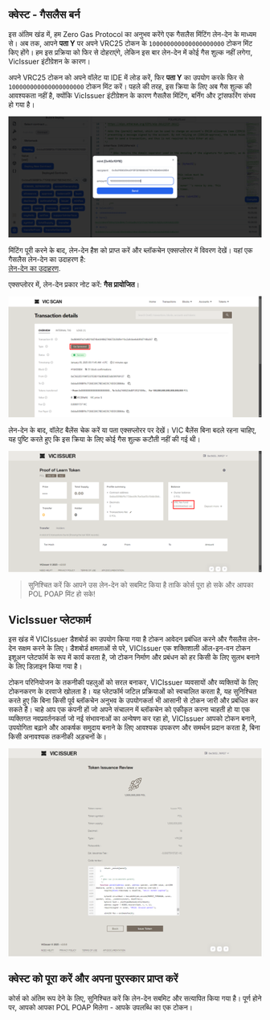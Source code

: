 ## क्वेस्ट - गैसलैस बर्न

इस अंतिम खंड में, हम Zero Gas Protocol का अनुभव करेंगे एक गैसलैस मिंटिंग लेन-देन के माध्यम से। अब तक, आपने **पता Y** पर अपने VRC25 टोकन के `100000000000000000000` टोकन मिंट किए होंगे। हम इस प्रक्रिया को फिर से दोहराएंगे, लेकिन इस बार लेन-देन में कोई गैस शुल्क नहीं लगेगा, VicIssuer इंटीग्रेशन के कारण।

अपने VRC25 टोकन को अपने वॉलेट या IDE में लोड करें, फिर **पता Y** का उपयोग करके फिर से `100000000000000000000` टोकन मिंट करें। पहले की तरह, इस क्रिया के लिए अब गैस शुल्क की आवश्यकता नहीं है, क्योंकि VicIssuer इंटीग्रेशन के कारण गैसलैस मिंटिंग, बर्निंग और ट्रांसफरिंग संभव हो गया है।

![](https://raw.githubusercontent.com/POLearn/victionary-everything-about-viction/refs/heads/master/content/assets/images/issuer_mint.png)

मिंटिंग पूरी करने के बाद, लेन-देन हैश को प्राप्त करें और ब्लॉकचेन एक्सप्लोरर में विवरण देखें। यहां एक गैसलैस लेन-देन का उदाहरण है:  
[लेन-देन का उदाहरण](https://testnet.vicscan.xyz/tx/0xd684697e21af4218d74beb94862746672b30d9e11bc2a9c6ee6eb99d7148a367).  

एक्सप्लोरर में, लेन-देन प्रकार नोट करें: **गैस प्रायोजित**।

![](https://raw.githubusercontent.com/POLearn/victionary-everything-about-viction/refs/heads/master/content/assets/images/issuer_gas_sponsor.png)

लेन-देन के बाद, वॉलेट बैलेंस चेक करें या पता एक्सप्लोरर पर देखें। VIC बैलेंस बिना बदले रहना चाहिए, यह पुष्टि करते हुए कि इस क्रिया के लिए कोई गैस शुल्क कटौती नहीं की गई थी।

![](https://raw.githubusercontent.com/POLearn/victionary-everything-about-viction/refs/heads/master/content/assets/images/issuer_gas_dashboard.png)

> सुनिश्चित करें कि आपने उस लेन-देन को सबमिट किया है ताकि कोर्स पूरा हो सके और आपका POL POAP मिंट हो सके!

## VicIssuer प्लेटफार्म

इस खंड में VICIssuer डैशबोर्ड का उपयोग किया गया है टोकन आवेदन प्रबंधित करने और गैसलैस लेन-देन सक्षम करने के लिए। डैशबोर्ड क्षमताओं से परे, VICIssuer एक शक्तिशाली ऑल-इन-वन टोकन इशूअन प्लेटफॉर्म के रूप में कार्य करता है, जो टोकन निर्माण और प्रबंधन को हर किसी के लिए सुलभ बनाने के लिए डिज़ाइन किया गया है। 

टोकन परिनियोजन के तकनीकी पहलुओं को सरल बनाकर, VICIssuer व्यवसायों और व्यक्तियों के लिए टोकनकरण के दरवाजे खोलता है। यह प्लेटफॉर्म जटिल प्रक्रियाओं को स्वचालित करता है, यह सुनिश्चित करते हुए कि बिना किसी पूर्व ब्लॉकचेन अनुभव के उपयोगकर्ता भी आसानी से टोकन जारी और प्रबंधित कर सकते हैं। चाहे आप एक कंपनी हों जो अपने संचालन में ब्लॉकचेन को एकीकृत करना चाहती हो या एक व्यक्तिगत नवप्रवर्तनकर्ता जो नई संभावनाओं का अन्वेषण कर रहा हो, VICIssuer आपको टोकन बनाने, उपयोगिता बढ़ाने और आकर्षक समुदाय बनाने के लिए आवश्यक उपकरण और समर्थन प्रदान करता है, बिना किसी अनावश्यक तकनीकी अड़चनों के।

![](https://raw.githubusercontent.com/POLearn/victionary-everything-about-viction/refs/heads/master/content/assets/images/issuer_platform.png)

## क्वेस्ट को पूरा करें और अपना पुरस्कार प्राप्त करें

कोर्स को अंतिम रूप देने के लिए, सुनिश्चित करें कि लेन-देन सबमिट और सत्यापित किया गया है। पूर्ण होने पर, आपको आपका POL POAP मिलेगा - आपके उपलब्धि का एक टोकन।